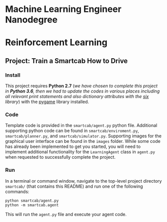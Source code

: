 # Machine Learning Engineer Nanodegree
# Reinforcement Learning
## Project: Train a Smartcab How to Drive

### Install

This project requires **Python 2.7** (*we have chosen to complete this project in **Python 3.6**, then we had to update the codes in various places including all 
relevant print statements and also dictionary attributes with the [six](https://pythonhosted.org/six/) library*) with the [pygame](https://www.pygame.org/wiki/GettingStarted
) library installed.

### Code

Template code is provided in the `smartcab/agent.py` python file. Additional supporting python code can be found in `smartcab/enviroment.py`, `smartcab/planner.py`, and `smartcab/simulator.py`. Supporting images for the graphical user interface can be found in the `images` folder. While some code has already been implemented to get you started, you will need to implement additional functionality for the `LearningAgent` class in `agent.py` when requested to successfully complete the project. 

### Run

In a terminal or command window, navigate to the top-level project directory `smartcab/` (that contains this README) and run one of the following commands:

```python smartcab/agent.py```  
```python -m smartcab.agent```

This will run the `agent.py` file and execute your agent code.
